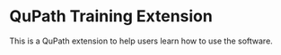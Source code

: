 # QuPath Training Extension

This is a QuPath extension to help users learn how to use the software.